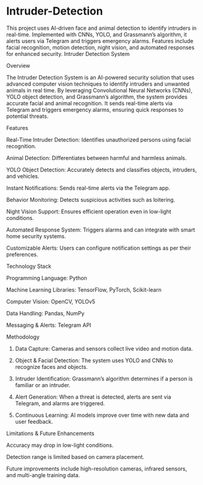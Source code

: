 # Intruder-Detection
This project uses AI-driven face and animal detection to identify intruders in real-time. Implemented with CNNs, YOLO, and Grassmann’s algorithm, it alerts users via Telegram and triggers emergency alarms. Features include facial recognition, motion detection, night vision, and automated responses for enhanced security.
Intruder Detection System

Overview

The Intruder Detection System is an AI-powered security solution that uses advanced computer vision techniques to identify intruders and unwanted animals in real time. By leveraging Convolutional Neural Networks (CNNs), YOLO object detection, and Grassmann’s algorithm, the system provides accurate facial and animal recognition. It sends real-time alerts via Telegram and triggers emergency alarms, ensuring quick responses to potential threats.

Features

Real-Time Intruder Detection: Identifies unauthorized persons using facial recognition.

Animal Detection: Differentiates between harmful and harmless animals.

YOLO Object Detection: Accurately detects and classifies objects, intruders, and vehicles.

Instant Notifications: Sends real-time alerts via the Telegram app.

Behavior Monitoring: Detects suspicious activities such as loitering.

Night Vision Support: Ensures efficient operation even in low-light conditions.

Automated Response System: Triggers alarms and can integrate with smart home security systems.

Customizable Alerts: Users can configure notification settings as per their preferences.


Technology Stack

Programming Language: Python

Machine Learning Libraries: TensorFlow, PyTorch, Scikit-learn

Computer Vision: OpenCV, YOLOv5

Data Handling: Pandas, NumPy

Messaging & Alerts: Telegram API


Methodology

1. Data Capture: Cameras and sensors collect live video and motion data.


2. Object & Facial Detection: The system uses YOLO and CNNs to recognize faces and objects.


3. Intruder Identification: Grassmann’s algorithm determines if a person is familiar or an intruder.


4. Alert Generation: When a threat is detected, alerts are sent via Telegram, and alarms are triggered.


5. Continuous Learning: AI models improve over time with new data and user feedback.



Limitations & Future Enhancements

Accuracy may drop in low-light conditions.

Detection range is limited based on camera placement.

Future improvements include high-resolution cameras, infrared sensors, and multi-angle training data.
